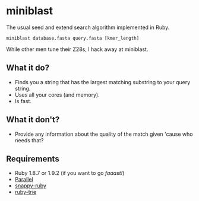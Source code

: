 # miniblast

The usual seed and extend search algorithm implemented in Ruby.

    miniblast database.fasta query.fasta [kmer_length]

While other men tune their Z28s, I hack away at miniblast.

## What it do?

- Finds you a string that has the largest matching substring to your query string.
- Uses all your cores (and memory).
- Is fast.
	
## What it don't?

- Provide any information about the quality of the match given 'cause who needs that?

## Requirements

- Ruby 1.8.7 or 1.9.2 (if you want to go _faaast!_)
- [Parallel](https://github.com/grosser/parallel)
- [snappy-ruby](https://github.com/delta407/snappy-ruby)
- [ruby-trie](https://github.com/jaronson/ruby-trie)